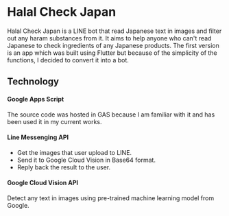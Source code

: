 # Halal Check Japan
Halal Check Japan is a LINE bot that read Japanese text in images and filter out any haram substances from it. 
It aims to help anyone who can't read Japanese to check ingredients of any Japanese products.
The first version is an app which was built using Flutter but because of the simplicity of the functions, I decided to convert it into a bot.

## Technology
#### Google Apps Script
The source code was hosted in GAS because I am familiar with it and has been used it in my current works.

#### Line Messenging API
  - Get the images that user upload to LINE.
  - Send it to Google Cloud Vision in Base64 format.
  - Reply back the result to the user.

#### Google Cloud Vision API
Detect any text in images using pre-trained machine learning model from Google.
